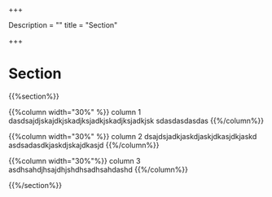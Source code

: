+++

Description = ""
title = "Section"

+++

 

 
# Section

{{%section%}}

{{%column width="30%" %}}
column 1 dasdsajdjskajdkjskadjksjadkjskadjksjadkjsk
sdasdasdasdas
{{%/column%}}


{{%column width="30%" %}}
column 2 dsajdsjadkjaskdjaskjdkasjdkjaskd
asdsadasdkjaskdjskajdkasjd
{{%/column%}}

{{%column width="30%"%}}
column 3
asdhsahdjhsajdhjshdhsadhsahdashd
{{%/column%}}

{{%/section%}}

 